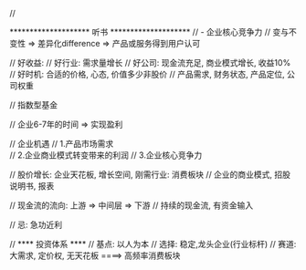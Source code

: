 // <!-- 日志记录 -->

******************** 听书 ********************
// - 企业核心竞争力
  // 变与不变性 => 差异化difference => 产品或服务得到用户认可

// 好收益: 
// 好行业: 需求量增长
// 好公司: 现金流充足, 商业模式增长, 收益10%
// 好时机: 合适的价格, 心态, 价值多少非股价
// 产品需求, 财务状态, 产品定位, 公司权重

// 指数型基金

// 企业6-7年的时间 => 实现盈利

// 企业机遇
// 1.产品市场需求  
// 2.企业商业模式转变带来的利润 
// 3.企业核心竞争力

// 股价增长: 企业天花板, 增长空间, 刚需行业: 消费板块
// 企业的商业模式, 招股说明书, 报表

// 现金流的流向:  上游 => 中间层 => 下游
// 持续的现金流, 有资金输入

// 忌: 急功近利

// **** 投资体系 ****
// 基点: 以人为本
// 选择: 稳定,龙头企业(行业标杆)
// 赛道: 大需求, 定价权, 无天花板 ====> 高频率消费板块
        